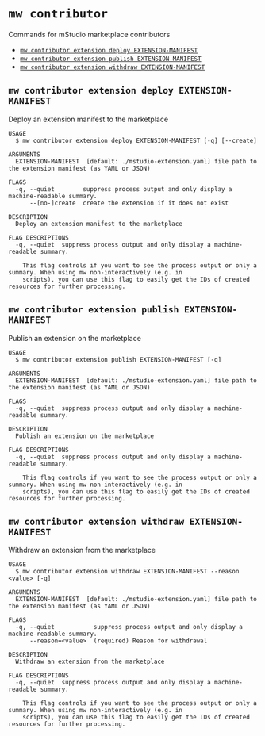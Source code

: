 `mw contributor`
================

Commands for mStudio marketplace contributors

* [`mw contributor extension deploy EXTENSION-MANIFEST`](#mw-contributor-extension-deploy-extension-manifest)
* [`mw contributor extension publish EXTENSION-MANIFEST`](#mw-contributor-extension-publish-extension-manifest)
* [`mw contributor extension withdraw EXTENSION-MANIFEST`](#mw-contributor-extension-withdraw-extension-manifest)

## `mw contributor extension deploy EXTENSION-MANIFEST`

Deploy an extension manifest to the marketplace

```
USAGE
  $ mw contributor extension deploy EXTENSION-MANIFEST [-q] [--create]

ARGUMENTS
  EXTENSION-MANIFEST  [default: ./mstudio-extension.yaml] file path to the extension manifest (as YAML or JSON)

FLAGS
  -q, --quiet        suppress process output and only display a machine-readable summary.
      --[no-]create  create the extension if it does not exist

DESCRIPTION
  Deploy an extension manifest to the marketplace

FLAG DESCRIPTIONS
  -q, --quiet  suppress process output and only display a machine-readable summary.

    This flag controls if you want to see the process output or only a summary. When using mw non-interactively (e.g. in
    scripts), you can use this flag to easily get the IDs of created resources for further processing.
```

## `mw contributor extension publish EXTENSION-MANIFEST`

Publish an extension on the marketplace

```
USAGE
  $ mw contributor extension publish EXTENSION-MANIFEST [-q]

ARGUMENTS
  EXTENSION-MANIFEST  [default: ./mstudio-extension.yaml] file path to the extension manifest (as YAML or JSON)

FLAGS
  -q, --quiet  suppress process output and only display a machine-readable summary.

DESCRIPTION
  Publish an extension on the marketplace

FLAG DESCRIPTIONS
  -q, --quiet  suppress process output and only display a machine-readable summary.

    This flag controls if you want to see the process output or only a summary. When using mw non-interactively (e.g. in
    scripts), you can use this flag to easily get the IDs of created resources for further processing.
```

## `mw contributor extension withdraw EXTENSION-MANIFEST`

Withdraw an extension from the marketplace

```
USAGE
  $ mw contributor extension withdraw EXTENSION-MANIFEST --reason <value> [-q]

ARGUMENTS
  EXTENSION-MANIFEST  [default: ./mstudio-extension.yaml] file path to the extension manifest (as YAML or JSON)

FLAGS
  -q, --quiet           suppress process output and only display a machine-readable summary.
      --reason=<value>  (required) Reason for withdrawal

DESCRIPTION
  Withdraw an extension from the marketplace

FLAG DESCRIPTIONS
  -q, --quiet  suppress process output and only display a machine-readable summary.

    This flag controls if you want to see the process output or only a summary. When using mw non-interactively (e.g. in
    scripts), you can use this flag to easily get the IDs of created resources for further processing.
```
